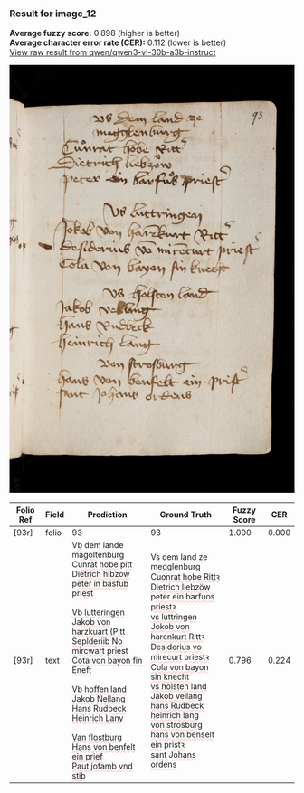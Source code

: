 ### Result for image_12
**Average fuzzy score:** 0.898 (higher is better)<br>**Average character error rate (CER):** 0.112 (lower is better)<br>[View raw result from qwen/qwen3-vl-30b-a3b-instruct](https://github.com/RISE-UNIBAS/humanities_data_benchmark/blob/main/results/2025-10-24/T0302/request_T0302_image_12.json)

<img src="https://github.com/RISE-UNIBAS/humanities_data_benchmark/blob/main/benchmarks/medieval_manuscripts/images/image_12.jpg?raw=true" alt="image_12" width="800px">

<style>
.diff { text-decoration: underline; text-decoration-color: #ffcccc; text-decoration-style: wavy; }
</style>

| Folio Ref | Field | Prediction | Ground Truth | Fuzzy Score | CER |
|-----------|-------|------------|--------------|-------------|-----|
| [93r] | folio | 93 | 93 | 1.000 | 0.000 |
| [93r] | text | V<span class="diff">b</span> dem lande<br> m<span class="diff">agolt</span>enburg<br> Cu<span class="diff">nrat hobe</span> p<span class="diff">itt</span><br> D<span class="diff">ietrich hibzow<br></span> p<span class="diff">eter in basfub</span> pri<span class="diff">est<br><br> Vb lutteringen<br></span> J<span class="diff">akob von harzkuart (Pitt<br> Seplderiib No mircwart priest<br> Cota von bayon fin Eneft<br><br> Vb hoffen land<br> Jakob Nellang<br> Hans Rudbeck<br> Heinrich Lany<br><br> Van flostburg<br> Hans von benfelt ein prief<br> Paut jofamb vnd stib</span> | V<span class="diff">s</span> dem land<span class="diff"> z</span>e<br> m<span class="diff">eggl</span>enburg<br> Cu<span class="diff">onrat hobe Rittꝛ<br> Dietrich liebzöw<br></span> p<span class="diff">eter ein barfuos priestꝛ<br> vs luttringen<br> Jokob von harenkurt Rittꝛ</span><br> D<span class="diff">esiderius vo mirecurt</span> p<span class="diff">riestꝛ<br> Cola von bayon sin knecht<br> vs holsten land<br> Jakob vellang<br> hans Rudbeck<br> heinrich lang<br> von strosburg<br> hans von benselt ein</span> pri<span class="diff">stꝛ<br> sant</span> J<span class="diff">ohans ordens</span> | 0.796 | 0.224 |
